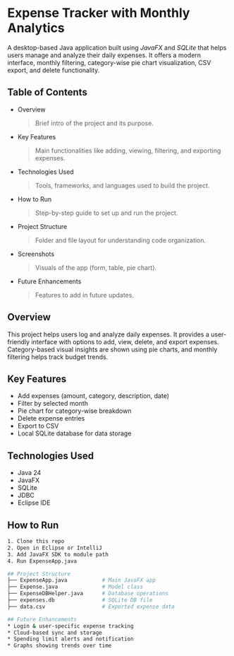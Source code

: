 # Expense Tracker with Monthly Analytics
A desktop-based Java application built using *JavaFX* and *SQLite* that helps users manage and analyze their daily expenses. It offers a modern interface, monthly filtering, category-wise pie chart visualization, CSV export, and delete functionality.

## Table of Contents
- Overview
  > Brief intro of the project and its purpose.

- Key Features 
  > Main functionalities like adding, viewing, filtering, and exporting expenses.

- Technologies Used 
  > Tools, frameworks, and languages used to build the project.

- How to Run 
  > Step-by-step guide to set up and run the project.

- Project Structure
  > Folder and file layout for understanding code organization.

- Screenshots  
  > Visuals of the app (form, table, pie chart).

- Future Enhancements 
  > Features to add in future updates.
   
##  Overview
This project helps users log and analyze daily expenses. It provides a user-friendly interface with options to add, view, delete, and export expenses. Category-based visual insights are shown using pie charts, and monthly filtering helps track budget trends.

## Key Features
- Add expenses (amount, category, description, date)  
- Filter by selected month  
- Pie chart for category-wise breakdown  
- Delete expense entries  
- Export to CSV  
- Local SQLite database for data storage

## Technologies Used
- Java 24  
- JavaFX  
- SQLite  
- JDBC  
- Eclipse IDE  
  
## How to Run
```bash
1. Clone this repo
2. Open in Eclipse or IntelliJ
3. Add JavaFX SDK to module path
4. Run ExpenseApp.java

## Project Structure
├── ExpenseApp.java           # Main JavaFX app
├── Expense.java              # Model class
├── ExpenseDBHelper.java      # Database operations
├── expenses.db               # SQLite DB file
├── data.csv                  # Exported expense data

## Future Enhancements
* Login & user-specific expense tracking
* Cloud-based sync and storage
* Spending limit alerts and notification
* Graphs showing trends over time


